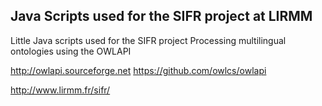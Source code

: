 Java Scripts used for the SIFR project at LIRMM
--------------

Little Java scripts used for the SIFR project
Processing multilingual ontologies using the OWLAPI

http://owlapi.sourceforge.net
https://github.com/owlcs/owlapi

http://www.lirmm.fr/sifr/
